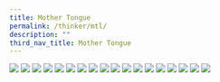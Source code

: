 ```yaml
---
title: Mother Tongue
permalink: /thinker/mtl/
description: ""
third_nav_title: Mother Tongue
---
```

![](/images/Student%20Thinker/MTL%20(1).jpg)
![](/images/Student%20Thinker/MTL%20(2).jpg)
![](/images/Student%20Thinker/MTL%20(3).jpg)
![](/images/Student%20Thinker/MTL%20(4).jpg)
![](/images/Student%20Thinker/MTL%20(5).jpg)
![](/images/Student%20Thinker/MTL%20(6).jpg)
![](/images/Student%20Thinker/MTL%20(7).jpg)
![](/images/Student%20Thinker/MTL%20(8).jpg)
![](/images/Student%20Thinker/MTL%20(9).jpg)
![](/images/Student%20Thinker/MTL%20(10).jpg)
![](/images/Student%20Thinker/MTL%20(11).jpg)
![](/images/Student%20Thinker/MTL%20(12).jpg)
![](/images/Student%20Thinker/MTL%20(13).jpg)
![](/images/Student%20Thinker/MTL%20(14).jpg)
![](/images/Student%20Thinker/MTL%20(15).jpg)
![](/images/Student%20Thinker/MTL%20(16).jpg)
![](/images/Student%20Thinker/MTL%20(17).jpg)
![](/images/Student%20Thinker/MTL%20(19).jpg)